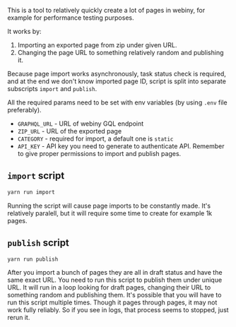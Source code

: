 This is a tool to relatively quickly create a lot of pages in webiny,
for example for performance testing purposes.

It works by:

1. Importing an exported page from zip under given URL.
2. Changing the page URL to something relatively random and publishing it.

Because page import works asynchronously, task status check is required, and at the end we don't know imported page ID,
script is split into separate subscripts `import` and `publish`.

All the required params need to be set with env variables (by using `.env` file preferably).

- `GRAPHQL_URL` - URL of webiny GQL endpoint
- `ZIP_URL` - URL of the exported page
- `CATEGORY` - required for import, a default one is `static`
- `API_KEY` - API key you need to generate to authenticate API. Remember to give proper permissions to import and publish pages.

## `import` script

```bat
yarn run import
```

Running the script will cause page imports to be constantly made.
It's relatively paralell, but it will require some time to create for example 1k pages.

## `publish` script

```bat
yarn run publish
```

After you import a bunch of pages they are all in draft status and have the same exact URL.
You need to run this script to publish them under unique URL.
It will run in a loop looking for draft pages, changing their URL to something random and publishing them.
It's possible that you will have to run this script multiple times.
Though it pages through pages, it may not work fully reliably. So if you see in logs, that process seems to stopped, just rerun it.
